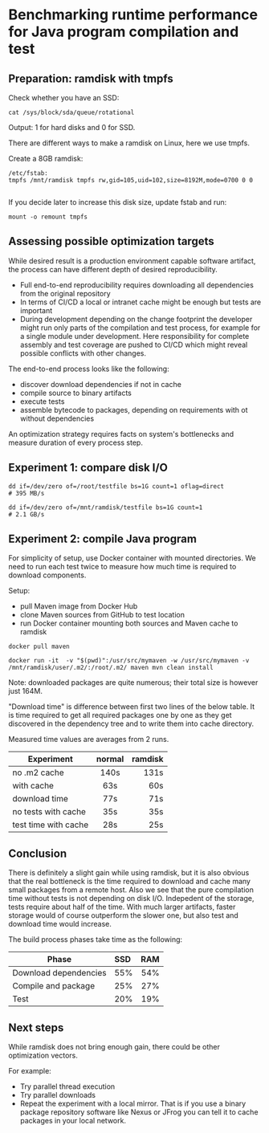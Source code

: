 # Benchmarking runtime performance for Java program compilation and test

## Preparation: ramdisk with tmpfs

Check whether you have an SSD:
```
cat /sys/block/sda/queue/rotational
```
Output: 1 for hard disks and 0 for SSD.

There are different ways to make a ramdisk on Linux, here we use tmpfs.

Create a 8GB ramdisk:

```
/etc/fstab:
tmpfs /mnt/ramdisk tmpfs rw,gid=105,uid=102,size=8192M,mode=0700 0 0


```

If you decide later to increase this disk size, update fstab and run:

```
mount -o remount tmpfs
```

## Assessing possible optimization targets

While desired result is a production environment capable software artifact, the process can have different depth of desired reproducibility.
* Full end-to-end reproducibility requires downloading all dependencies from the original repository
* In terms of CI/CD a local or intranet cache might be enough but tests are important
* During development depending on the change footprint the developer might run only parts of the compilation and test process, for example for a single module under development. Here responsibility for complete assembly and test coverage are pushed to CI/CD which might reveal possible conflicts with other changes. 

The end-to-end process looks like the following:
* discover download dependencies if not in cache
* compile source to binary artifacts
* execute tests
* assemble bytecode to packages, depending on requirements with ot without dependencies

An optimization strategy requires facts on system's bottlenecks and measure duration of every process step.


## Experiment 1: compare disk I/O
```
dd if=/dev/zero of=/root/testfile bs=1G count=1 oflag=direct
# 395 MB/s

dd if=/dev/zero of=/mnt/ramdisk/testfile bs=1G count=1 
# 2.1 GB/s
```


## Experiment 2: compile Java program

For simplicity of setup, use Docker container with mounted directories. 
We need to run each test twice to measure how much time is required to download components.

Setup:
- pull Maven image from Docker Hub
- clone Maven sources from GitHub to test location
- run Docker container mounting both sources and Maven cache to ramdisk

```
docker pull maven

docker run -it  -v "$(pwd)":/usr/src/mymaven -w /usr/src/mymaven -v /mnt/ramdisk/user/.m2/:/root/.m2/ maven mvn clean install

```
Note: downloaded packages are quite numerous; their total size is however just 164M.

"Download time" is difference between first two lines of the below table. 
It is time required to get all required packages one by one as they get discovered in the dependency tree and 
to write them into cache directory.

Measured time values are averages from 2 runs.


| Experiment           |    normal   |  ramdisk | 
|----------------------|:-----------:|---------:|
| no .m2 cache         |     140s    |    131s  |      
| with cache           |      63s    |     60s  |
| download time        |      77s    |     71s  |
| no tests with cache  |      35s    |     35s  |
| test time with cache |      28s    |     25s  |

## Conclusion

There is definitely a slight gain while using ramdisk, but it is also obvious that the real bottleneck is the time
required to download and cache many small packages from a remote host. Also we see that the pure compilation time without tests is not depending on disk I/O. Indepedent of the storage, tests require about half of the time.
With much larger artifacts, faster storage would of course outperform the slower one, but also test and download time would increase.

The build process phases take time as the following:

| Phase                 | SSD       |   RAM   |
|-----------------------|:----------|--------:|
| Download dependencies |    55%    |   54%   | 
| Compile and package   |    25%    |   27%   |
| Test                  |    20%    |   19%   |


## Next steps

While ramdisk does not bring enough gain, there could be other optimization vectors.

For example: 

* Try parallel thread execution
* Try parallel downloads
* Repeat the experiment with a local mirror. That is if you use a binary package repository software like Nexus or JFrog you
can tell it to cache packages in your local network.





